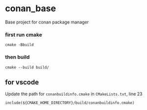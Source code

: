 # conan_base
Base project for conan package manager

### first run cmake
```
cmake -Bbuild
```
### then build
```
cmake --build build/
```

## for vscode

Update the path for `conanbuildinfo.cmake` in `CMakeLists.txt`, line 23

```
include(${CMAKE_HOME_DIRECTORY}/build/conanbuildinfo.cmake)
```
